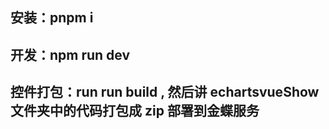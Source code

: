 
## 安装：pnpm i

## 开发：npm run dev

## 控件打包：run run build , 然后讲 echartsvueShow 文件夹中的代码打包成 zip 部署到金蝶服务
